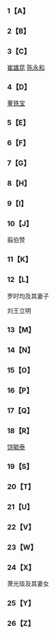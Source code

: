 ### 1【A】 ###

### 2【B】 ###

### 3【C】 ###

[崔雄昆](https://github.com/fxjnb/fxjnb/blob/master/%E4%B8%AA%E4%BA%BA%E7%94%9F%E5%B9%B3/C/%E5%B4%94%E9%9B%84%E6%98%86.md) 
[陈永和](https://github.com/fxjnb/fxjnb/blob/master/%E4%B8%AA%E4%BA%BA%E7%94%9F%E5%B9%B3/C/%E9%99%88%E6%B0%B8%E5%92%8C.md) 

### 4【D】 ###

[董铁宝](https://github.com/fxjnb/fxjnb/blob/master/%E4%B8%AA%E4%BA%BA%E7%94%9F%E5%B9%B3/D/%E8%91%A3%E9%93%81%E5%AE%9D.md)

### 5【E】 ###

### 6【F】 ###

### 7【G】 ###



### 8【H】 ###

### 9【I】 ###

### 10【J】 ###

翦伯赞

### 11【K】 ###

### 12【L】 ###

罗时均及其妻子

刘王立明

### 13【M】 ###

### 14【N】 ###

### 15【O】 ###

### 16【P】 ###

### 17【Q】 ###

### 18【R】 ###

[饶毓泰](https://github.com/fxjnb/fxjnb/blob/master/%E4%B8%AA%E4%BA%BA%E7%94%9F%E5%B9%B3/R/%E9%A5%B6%E6%AF%93%E6%B3%B0.md)

### 19【S】 ###

### 20【T】 ###

### 21【U】 ###

### 22【V】 ###

### 23【W】 ###

### 24【X】 ###

萧光琰及其妻女

### 25【Y】 ###

### 26【Z】 ###
